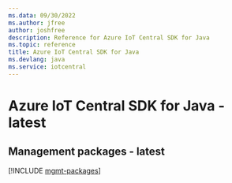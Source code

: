 ```yaml
---
ms.data: 09/30/2022
ms.author: jfree
author: joshfree
description: Reference for Azure IoT Central SDK for Java
ms.topic: reference
title: Azure IoT Central SDK for Java
ms.devlang: java
ms.service: iotcentral
---
```

# Azure IoT Central SDK for Java - latest

## Management packages - latest
[!INCLUDE [mgmt-packages](iot-central-mgmt-index.md)]